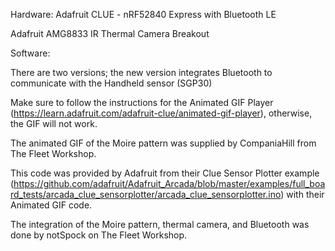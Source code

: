 Hardware:
Adafruit CLUE - nRF52840 Express with Bluetooth LE

Adafruit AMG8833 IR Thermal Camera Breakout


Software:

There are two versions; the new version integrates Bluetooth to communicate with the Handheld sensor (SGP30)

Make sure to follow the instructions for the Animated GIF Player (https://learn.adafruit.com/adafruit-clue/animated-gif-player), otherwise, the GIF will not work.

The animated GIF of the Moire pattern was supplied by CompaniaHill from The Fleet Workshop.


This code was provided by Adafruit from their Clue Sensor Plotter example (https://github.com/adafruit/Adafruit_Arcada/blob/master/examples/full_board_tests/arcada_clue_sensorplotter/arcada_clue_sensorplotter.ino) with their Animated GIF code. 

The integration of the Moire pattern, thermal camera, and Bluetooth was done by notSpock on The Fleet Workshop.
